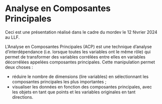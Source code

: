 # Analyse en Composantes Principales

Ceci est une présentation réalisé dans le cadre du mordev le 12 février 2024 au LLF.

L’Analyse en Composantes Principales (ACP) est une technique d’analyse d’interdépendance (i.e. lorsque toutes les variables ont le même rôle) qui permet de transformer des variables corrélées entre elles en variables décorrélées appelées composantes principales. Cette manipulation permet deux choses :
- réduire le nombre de dimensions (lire variables) en sélectionnant les composantes principales les plus importantes ;
- visualiser les données en fonction des composantes principales, avec les objets en tant que points et les variables originales en tant directions.

